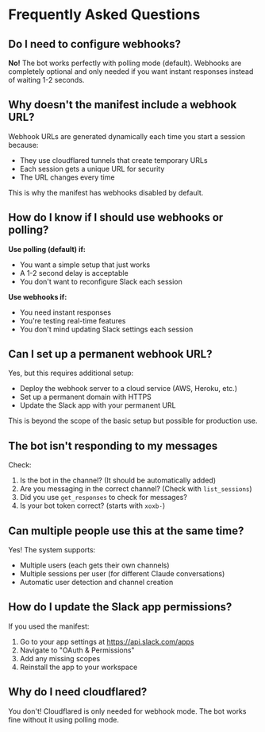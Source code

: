 # Frequently Asked Questions

## Do I need to configure webhooks?

**No!** The bot works perfectly with polling mode (default). Webhooks are completely optional and only needed if you want instant responses instead of waiting 1-2 seconds.

## Why doesn't the manifest include a webhook URL?

Webhook URLs are generated dynamically each time you start a session because:
- They use cloudflared tunnels that create temporary URLs
- Each session gets a unique URL for security
- The URL changes every time

This is why the manifest has webhooks disabled by default.

## How do I know if I should use webhooks or polling?

**Use polling (default) if:**
- You want a simple setup that just works
- A 1-2 second delay is acceptable
- You don't want to reconfigure Slack each session

**Use webhooks if:**
- You need instant responses
- You're testing real-time features
- You don't mind updating Slack settings each session

## Can I set up a permanent webhook URL?

Yes, but this requires additional setup:
- Deploy the webhook server to a cloud service (AWS, Heroku, etc.)
- Set up a permanent domain with HTTPS
- Update the Slack app with your permanent URL

This is beyond the scope of the basic setup but possible for production use.

## The bot isn't responding to my messages

Check:
1. Is the bot in the channel? (It should be automatically added)
2. Are you messaging in the correct channel? (Check with `list_sessions`)
3. Did you use `get_responses` to check for messages?
4. Is your bot token correct? (starts with `xoxb-`)

## Can multiple people use this at the same time?

Yes! The system supports:
- Multiple users (each gets their own channels)
- Multiple sessions per user (for different Claude conversations)
- Automatic user detection and channel creation

## How do I update the Slack app permissions?

If you used the manifest:
1. Go to your app settings at https://api.slack.com/apps
2. Navigate to "OAuth & Permissions"
3. Add any missing scopes
4. Reinstall the app to your workspace

## Why do I need cloudflared?

You don't! Cloudflared is only needed for webhook mode. The bot works fine without it using polling mode.